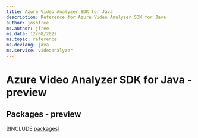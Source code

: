 ```yaml
---
title: Azure Video Analyzer SDK for Java
description: Reference for Azure Video Analyzer SDK for Java
author: joshfree
ms.author: jfree
ms.data: 12/08/2022
ms.topic: reference
ms.devlang: java
ms.service: videoanalyzer
---
```

# Azure Video Analyzer SDK for Java - preview
## Packages - preview
[!INCLUDE [packages](video-analyzer-index.md)]